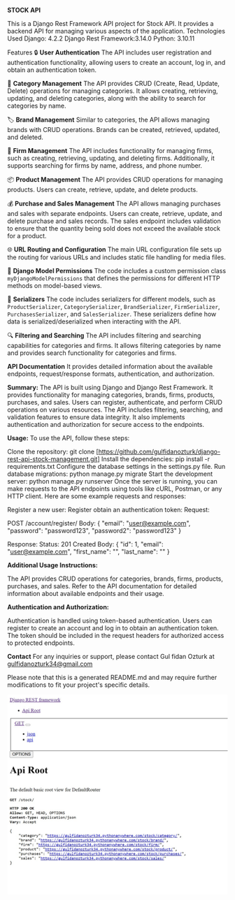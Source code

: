**STOCK API**

This is a Django Rest Framework API project for Stock API. It provides a backend API for managing various aspects of the application.
Technologies Used
Django: 4.2.2
Django Rest Framework:3.14.0
Python: 3.10.11

Features
🔒 **User Authentication**
 The API includes user registration and authentication functionality, allowing users to create an account, log in, and obtain an authentication token.

📂 **Category Management**
The API provides CRUD (Create, Read, Update, Delete) operations for managing categories. It allows creating, retrieving, updating, and deleting categories, along with the ability to search for categories by name.

🏷️ **Brand Management**
Similar to categories, the API allows managing brands with CRUD operations. Brands can be created, retrieved, updated, and deleted.

🏢 **Firm Management**
The API includes functionality for managing firms, such as creating, retrieving, updating, and deleting firms. Additionally, it supports searching for firms by name, address, and phone number.

📦 **Product Management**
The API provides CRUD operations for managing products. Users can create, retrieve, update, and delete products.

💰 **Purchase and Sales Management**
The API allows managing purchases and sales with separate endpoints. Users can create, retrieve, update, and delete purchase and sales records. The sales endpoint includes validation to ensure that the quantity being sold does not exceed the available stock for a product.

🌐 **URL Routing and Configuration**
The main URL configuration file sets up the routing for various URLs and includes static file handling for media files.

🔐 **Django Model Permissions**
The code includes a custom permission class `myDjangoModelPermissions` that defines the permissions for different HTTP methods on model-based views.

📝 **Serializers**
The code includes serializers for different models, such as `ProductSerializer`, `CategorySerializer`, `BrandSerializer`, `FirmSerializer`, `PurchasesSerializer`, and `SalesSerializer`. These serializers define how data is serialized/deserialized when interacting with the API.

🔍 **Filtering and Searching**
The API includes filtering and searching capabilities for categories and firms. It allows filtering categories by name and provides search functionality for categories and firms.

**API Documentation**
It provides detailed information about the available endpoints, request/response formats, authentication, and authorization.

**Summary:**
The API is built using Django and Django Rest Framework. It provides functionality for managing categories, brands, firms, products, purchases, and sales. Users can register, authenticate, and perform CRUD operations on various resources. The API includes filtering, searching, and validation features to ensure data integrity. It also implements authentication and authorization for secure access to the endpoints.

**Usage:**
To use the API, follow these steps:

Clone the repository: git clone [https://github.com/gulfidanozturk/django-rest-api-stock-management.git]
Install the dependencies: pip install -r requirements.txt
Configure the database settings in the settings.py file.
Run database migrations: python manage.py migrate
Start the development server: python manage.py runserver
Once the server is running, you can make requests to the API endpoints using tools like cURL, Postman, or any HTTP client. Here are some example requests and responses:

Register a new user:
Register obtain an authentication token:
Request:

POST /account/register/
Body: { "email": "user@example.com", "password": "password123", "password2": "password123" }

Response:
Status: 201 Created
Body: { "id": 1, "email": "user@example.com", "first_name": "", "last_name": "" }

**Additional Usage Instructions:**

The API provides CRUD operations for categories, brands, firms, products, purchases, and sales. Refer to the API documentation for detailed information about available endpoints and their usage.

**Authentication and Authorization:**

Authentication is handled using token-based authentication. Users can register to create an account and log in to obtain an authentication token. The token should be included in the request headers for authorized access to protected endpoints.

**Contact**
For any inquiries or support, please contact Gul fidan Ozturk  at gulfidanozturk34@gmail.com

Please note that this is a generated README.md and may require further modifications to fit your project's specific details.


![APIroot](/preview/apiroot.jpg?raw=true "API root")


